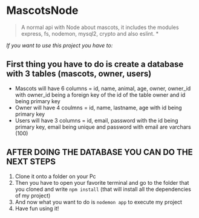 # MascotsNode

> A normal api with Node about mascots, it includes the modules express, fs, nodemon, mysql2, crypto and also eslint. *

*If you want to use this project you have to:* 

## First thing you have to do is create a database with 3 tables (mascots, owner, users)

- Mascots will have 6 columns = id, name, animal, age, owner, owner_id with owner_id being a foreign key of the id of the table owner and id being primary key
- Owner will have 4 coulmns = id, name, lastname, age with id being primary key
- Users will have 3 columns = id, email, password with the id being primary key, email being unique and password with email are varchars (100)

## AFTER DOING THE DATABASE YOU CAN DO THE NEXT STEPS

1. Clone it onto a folder on your Pc
2. Then you have to open your favorite terminal and go to the folder that you cloned and write `npm install` (that will install all the dependencies of my project)
3. And now what you want to do is `nodemon app` to execute my project
4. Have fun using it!
